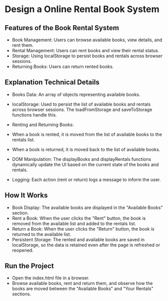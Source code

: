 # Design a Online Rental Book System
## Features of the Book Rental System
* Book Management: Users can browse available books, view details, and rent them.
* Rental Management: Users can rent books and view their rental status.
* Storage: Using localStorage to persist books and rentals across browser sessions.
* Returning Books: Users can return rented books.


## Explanation Technical Details
* Books Data: An array of objects representing available books.
* localStorage: Used to persist the list of available books and rentals across browser sessions. The loadFromStorage and saveToStorage functions handle this.

* Renting and Returning Books:
* When a book is rented, it is moved from the list of available books to the rentals list.
* When a book is returned, it is moved back to the list of available books.
* DOM Manipulation: The displayBooks and displayRentals functions dynamically update the UI based on the current state of the books and rentals.

* Logging: Each action (rent or return) logs a message to inform the user.
## How It Works
* Book Display: The available books are displayed in the "Available Books" section.
* Rent a Book: When the user clicks the "Rent" button, the book is removed from the available list and added to the rentals list.
* Return a Book: When the user clicks the "Return" button, the book is returned to the available list.
* Persistent Storage: The rented and available books are saved in localStorage, so the data is retained even after the page is refreshed or reopened.
## Run the Project
* Open the index.html file in a browser.
* Browse available books, rent and return them, and observe how the books are moved between the "Available Books" and "Your Rentals" sections.